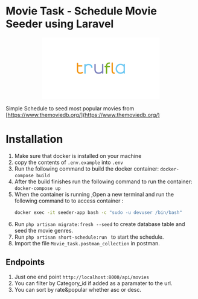 # Movie Task - Schedule Movie Seeder using Laravel

<p align="center">
<img src="task.png" alt="Build Status">
</p>

Simple Schedule to seed most popular movies from  [https://www.themoviedb.org/](https://www.themoviedb.org/)

# Installation
1. Make sure that docker is installed on your machine
2. copy the contents of `.env.example` into ```.env``` 
3. Run the following command to build the docker container: ```docker-compose build ```
4. After the build finishes run the following command to  run the container:  ```  docker-compose up ```
5. When the container is running ,Open a new terminal and run the following command to     to access container :
    ```bash 
    docker exec -it seeder-app bash -c "sudo -u devuser /bin/bash" 
    ```
6. Run ```php artisan migrate:fresh --seed``` to create database table and seed the movie genres.
7. Run ```php artisan short-schedule:run ``` to start the schedule. 
8. Import the file `` Movie_task.postman_collection `` in postman.

## Endpoints

1. Just one end point ``` http://localhost:8000/api/movies ```
2. You can filter by Category_id if added as a paramater to the url.
3. You can sort by rate&popular whether asc or desc.
